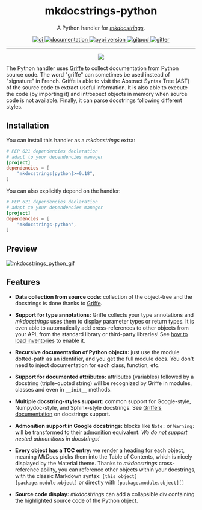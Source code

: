 <h1 align="center">mkdocstrings-python</h1>

<p align="center">A Python handler for <a href="https://github.com/mkdocstrings/mkdocstrings"><i>mkdocstrings</i></a>.</p>

<p align="center">
  <a href="https://github.com/mkdocstrings/python/actions?query=workflow%3Aci">
    <img alt="ci" src="https://github.com/mkdocstrings/python/workflows/ci/badge.svg" />
  </a>
  <a href="https://mkdocstrings.github.io/python/">
    <img alt="documentation" src="https://img.shields.io/badge/docs-mkdocs%20material-blue.svg?style=flat" />
  </a>
  <a href="https://pypi.org/project/mkdocstrings-python/">
    <img alt="pypi version" src="https://img.shields.io/pypi/v/mkdocstrings-python.svg" />
  </a>
  <a href="https://gitpod.io/#https://github.com/mkdocstrings/python">
    <img alt="gitpod" src="https://img.shields.io/badge/gitpod-workspace-blue.svg?style=flat" />
  </a>
  <a href="https://app.gitter.im/#/room/#mkdocstrings_python:gitter.im">
    <img alt="gitter" src="https://badges.gitter.im/join%20chat.svg" />
  </a>
</p>

---

<p align="center"><img src="logo.png"></p>

The Python handler uses [Griffe](https://mkdocstrings.github.io/griffe)
to collect documentation from Python source code.
The word "griffe" can sometimes be used instead of "signature" in French.
Griffe is able to visit the Abstract Syntax Tree (AST) of the source code to extract useful information.
It is also able to execute the code (by importing it) and introspect objects in memory
when source code is not available. Finally, it can parse docstrings following different styles.

## Installation

You can install this handler as a *mkdocstrings* extra:

```toml title="pyproject.toml"
# PEP 621 dependencies declaration
# adapt to your dependencies manager
[project]
dependencies = [
    "mkdocstrings[python]>=0.18",
]
```

You can also explicitly depend on the handler:

```toml title="pyproject.toml"
# PEP 621 dependencies declaration
# adapt to your dependencies manager
[project]
dependencies = [
    "mkdocstrings-python",
]
```

## Preview

<!-- TODO: update the GIF with a more recent screen capture. Maybe use mp4 instead -->
![mkdocstrings_python_gif](https://user-images.githubusercontent.com/3999221/77157838-7184db80-6aa2-11ea-9f9a-fe77405202de.gif)

## Features

- **Data collection from source code**: collection of the object-tree and the docstrings is done thanks to
  [Griffe](https://github.com/mkdocstrings/griffe).

- **Support for type annotations:** Griffe collects your type annotations and *mkdocstrings* uses them
  to display parameter types or return types. It is even able to automatically add cross-references
  to other objects from your API, from the standard library or third-party libraries!
  See [how to load inventories](https://mkdocstrings.github.io/usage/#cross-references-to-other-projects-inventories) to enable it.

- **Recursive documentation of Python objects:** just use the module dotted-path as an identifier, and you get the full
  module docs. You don't need to inject documentation for each class, function, etc.

- **Support for documented attributes:** attributes (variables) followed by a docstring (triple-quoted string) will
  be recognized by Griffe in modules, classes and even in `__init__` methods.

- **Multiple docstring-styles support:** common support for Google-style, Numpydoc-style,
  and Sphinx-style docstrings. See [Griffe's documentation](https://mkdocstrings.github.io/griffe/docstrings/) on docstrings support.

- **Admonition support in Google docstrings:** blocks like `Note:` or `Warning:` will be transformed
  to their [admonition](https://squidfunk.github.io/mkdocs-material/reference/admonitions/) equivalent.
  *We do not support nested admonitions in docstrings!*

- **Every object has a TOC entry:** we render a heading for each object, meaning *MkDocs* picks them into the Table
  of Contents, which is nicely displayed by the Material theme. Thanks to *mkdocstrings* cross-reference ability,
  you can reference other objects within your docstrings, with the classic Markdown syntax:
  `[this object][package.module.object]` or directly with `[package.module.object][]`

- **Source code display:** *mkdocstrings* can add a collapsible div containing the highlighted source code
  of the Python object.
